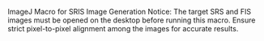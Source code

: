 ImageJ Macro for SRIS Image Generation
Notice: The target SRS and FIS images must be opened on the desktop before running this macro.
Ensure strict pixel-to-pixel alignment among the images for accurate results.
